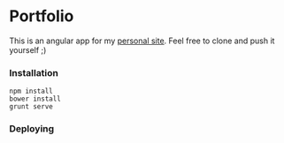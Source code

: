 # Portfolio

This is an angular app for my [personal site](http://www.josephwatters.com). Feel free to clone and push it yourself ;)

### Installation
```
npm install
bower install
grunt serve
```

### Deploying
```

```
